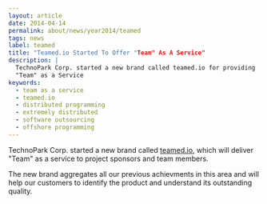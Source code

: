 ```yaml
---
layout: article
date: 2014-04-14
permalink: about/news/year2014/teamed
tags: news
label: teamed
title: "Teamed.io Started To Offer "Team" As A Service"
description: |
  TechnoPark Corp. started a new brand called teamed.io for providing
  "Team" as a Service
keywords:
  - team as a service
  - teamed.io
  - distributed programming
  - extremely distributed
  - software outsourcing
  - offshore programming
---
```


TechnoPark Corp. started a new brand called
[teamed.io](http://www.teamed.io), which will deliver "Team" as a
service to project sponsors and team members.

The new brand aggregates all our previous achievments in this area and will help our customers to
identify the product and understand its outstanding quality.
